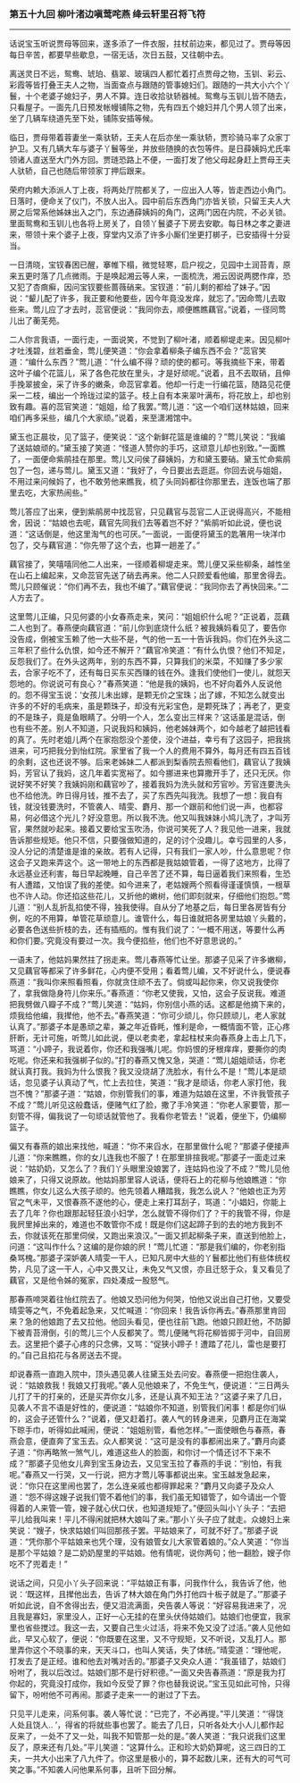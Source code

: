 ### 第五十九回 柳叶渚边嗔莺咤燕 绛云轩里召将飞符
---

话说宝玉听说贾母等回来，遂多添了一件衣服，拄杖前边来，都见过了。贾母等因每日辛苦，都要早些歇息，一宿无话，次日五鼓，又往朝中去。  

离送灵日不远，鸳鸯、琥珀、翡翠、玻璃四人都忙着打点贾母之物，玉钏、彩云、彩霞等皆打叠王夫人之物，当面查点与跟随的管事媳妇们。跟随的一共大小六个丫鬟，十个老婆子媳妇子，男人不算。连日收拾驮轿器械。鸳鸯与玉钏儿皆不随去，只看屋子。一面先几日预发帐幔铺陈之物，先有四五个媳妇并几个男人领了出来，坐了几辆车绕道先至下处，铺陈安插等候。  

临日，贾母带着蓉妻坐一乘驮轿，王夫人在后亦坐一乘驮轿，贾珍骑马率了众家丁护卫。又有几辆大车与婆子丫鬟等坐，并放些随换的衣包等件。是日薛姨妈尤氏率领诸人直送至大门外方回。贾琏恐路上不便，一面打发了他父母起身赶上贾母王夫人驮轿，自己也随后带领家丁押后跟来。  

荣府内赖大添派人丁上夜，将两处厅院都关了，一应出入人等，皆走西边小角门。日落时，便命关了仪门，不放人出入。园中前后东西角门亦皆关锁，只留王夫人大房之后常系他姊妹出入之门，东边通薛姨妈的角门，这两门因在内院，不必关锁。里面鸳鸯和玉钏儿也各将上房关了，自领丫鬟婆子下房去安歇。每日林之孝之妻进来，带领十来个婆子上夜，穿堂内又添了许多小厮们坐更打梆子，已安插得十分妥当。  

一日清晓，宝钗春困已醒，搴帷下榻，微觉轻寒，启户视之，见园中土润苔青，原来五更时落了几点微雨。于是唤起湘云等人来，一面梳洗，湘云因说两腮作痒，恐又犯了杏癍癣，因问宝钗要些蔷薇硝来。宝钗道：“前儿剩的都给了妹子。”因说：“颦儿配了许多，我正要和他要些，因今年竟没发痒，就忘了。”因命莺儿去取些来。莺儿应了才去时，蕊官便说：“我同你去，顺便瞧瞧藕官。”说着，一径同莺儿出了蘅芜苑。  

二人你言我语，一面行走，一面说笑，不觉到了柳叶渚，顺着柳堤走来。因见柳叶才吐浅碧，丝若垂金，莺儿便笑道：“你会拿着柳条子编东西不会？”蕊官笑道：“编什么东西？”莺儿道：“什么编不得？顽的使的都可。等我摘些下来，带着这叶子编个花篮儿，采了各色花放在里头，才是好顽呢。”说着，且不去取硝，且伸手挽翠披金，采了许多的嫩条，命蕊官拿着。他却一行走一行编花篮，随路见花便采一二枝，编出一个玲珑过梁的篮子。枝上自有本来翠叶满布，将花放上，却也别致有趣。喜的蕊官笑道：“姐姐，给了我罢。”莺儿道：“这一个咱们送林姑娘，回来咱们再多采些，编几个大家顽。”说着，来至潇湘馆中。  

黛玉也正晨妆，见了篮子，便笑说：“这个新鲜花篮是谁编的？”莺儿笑说：“我编了送姑娘顽的。”黛玉接了笑道：“怪道人赞你的手巧，这顽意儿却也别致。”一面瞧了，一面便命紫鹃挂在那里。莺儿又问侯了薛姨妈，方和黛玉要硝。黛玉忙命紫鹃包了一包，递与莺儿。黛玉又道：“我好了，今日要出去逛逛。你回去说与姐姐，不用过来问候妈了，也不敢劳他来瞧我，梳了头同妈都往你那里去，连饭也端了那里去吃，大家热闹些。”  

莺儿答应了出来，便到紫鹃房中找蕊官，只见藕官与蕊官二人正说得高兴，不能相舍，因说：“姑娘也去呢，藕官先同我们去等着岂不好？”紫鹃听如此说，便也说道：“这话倒是，他这里淘气的也可厌。”一面说，一面便将黛玉的匙箸用一块洋巾包了，交与藕官道：“你先带了这个去，也算一趟差了。”  

藕官接了，笑嘻嘻同他二人出来，一径顺着柳堤走来。莺儿便又采些柳条，越性坐在山石上编起来，又命蕊官先送了硝去再来。他二人只顾爱看他编，那里舍得去。莺儿只顾催说：“你们再不去，我也不编了。”藕官便说：“我同你去了再快回来。”二人方去了。  

这里莺儿正编，只见何婆的小女春燕走来，笑问：“姐姐织什么呢？”正说着，蕊藕二人也到了。春燕便向藕官道：“前儿你到底烧什么纸？被我姨妈看见了，要告你没告成，倒被宝玉赖了他一大些不是，气的他一五一十告诉我妈。你们在外头这二三年积了些什么仇恨，如今还不解开？”藕官冷笑道：“有什么仇恨？他们不知足，反怨我们了。在外头这两年，别的东西不算，只算我们的米菜，不知赚了多少家去，合家子吃不了，还有每日买东买西赚的钱在外。逢我们使他们一使儿，就怨天怨地的。你说说可有良心？”春燕笑道：“他是我的姨妈，也不好向着外人反说他的。怨不得宝玉说：‘女孩儿未出嫁，是颗无价之宝珠；出了嫁，不知怎么就变出许多的不好的毛病来，虽是颗珠子，却没有光彩宝色，是颗死珠了；再老了，更变的不是珠子，竟是鱼眼睛了。分明一个人，怎么变出三样来？’这话虽是混话，倒也有些不差。别人不知道，只说我妈和姨妈，他老姊妹两个，如今越老了越把钱看的真了。先时老姐儿两个在家抱怨没个差使，没个进益，幸亏有了这园子，把我挑进来，可巧把我分到怡红院。家里省了我一个人的费用不算外，每月还有四五百钱的余剩，这也还说不够。后来老姊妹二人都派到梨香院去照看他们，藕官认了我姨妈，芳官认了我妈，这几年着实宽裕了。如今挪进来也算撒开手了，还只无厌。你说好笑不好笑？我姨妈刚和藕官吵了，接着我妈为洗头就和芳官吵。芳官连要洗头也不给他洗。昨日得月钱，推不去了，买了东西先叫我洗。我想了一想：我自有钱，就没钱要洗时，不管袭人、晴雯、麝月、那一个跟前和他们说一声，也都容易，何必借这个光儿？好没意思。所以我不洗。他又叫我妹妹小鸠儿洗了，才叫芳官，果然就吵起来。接着又要给宝玉吹汤，你说可笑死了人？我见他一进来，我就告诉那些规矩。他只不信，只要强做知道的，足的讨个没趣儿。幸亏园里的人多，没人分记的清楚谁是谁的亲故。若有人记得，只有我们一家人吵，什么意思呢？你这会子又跑来弄这个。这一带地上的东西都是我姑娘管着，一得了这地方，比得了永远基业还利害，每日早起晚睡，自己辛苦了还不算，每日逼着我们来照看，生恐有人遭踏，又怕误了我的差使。如今进来了，老姑嫂两个照看得谨谨慎慎，一根草也不许人动。你还掐这些花儿，又折他的嫩树，他们即刻就来，仔细他们抱怨。”莺儿道：“别人乱折乱掐使不得，独我使得。自从分了地基之后，每日里各房皆有分例，吃的不用算，单管花草顽意儿。谁管什么，每日谁就把各房里姑娘丫头戴的，必要各色送些折枝的去，还有插瓶的。惟有我们说了：‘一概不用送，等要什么再和你们要。’究竟没有要过一次。我今便掐些，他们也不好意思说的。”  

一语未了，他姑妈果然拄了拐走来。莺儿春燕等忙让坐。那婆子见采了许多嫩柳，又见藕官等都采了许多鲜花，心内便不受用；看着莺儿编，又不好说什么，便说春燕道：“我叫你来照看照看，你就贪住顽不去了。倘或叫起你来，你又说我使你了，拿我做隐身符儿你来乐。”春燕道：“你老又使我，又怕，这会子反说我。难道把我劈做八瓣子不成？”莺儿笑道：“姑妈，你别信小燕的话。这都是他摘下来的，烦我给他编，我撵他，他不去。”春燕笑道：“你可少顽儿，你只顾顽儿，老人家就认真了。”那婆子本是愚顽之辈，兼之年近昏眊，惟利是命，一概情面不管，正心疼肝断，无计可施，听莺儿如此说，便以老卖老，拿起柱杖来向春燕身上击上几下，骂道：“小蹄子，我说着你，你还和我强嘴儿呢。你妈恨的牙根痒痒，要撕你的肉吃呢。你还来和我强梆子似的。”打的春燕又愧又急，哭道：“莺儿姐姐顽话，你老就认真打我。我妈为什么恨我？我又没烧胡了洗脸水，有什么不是！”莺儿本是顽话，忽见婆子认真动了气，忙上去拉住，笑道：“我才是顽话，你老人家打他，我岂不愧？”那婆子道：“姑娘，你别管我们的事，难道为姑娘在这里，不许我管孩子不成？”莺儿听见这般蠢话，便赌气红了脸，撒了手冷笑道：“你老人家要管，那一刻管不得，偏我说了一句顽话就管他了。我看你老管去！”说着，便坐下，仍编柳篮子。  

偏又有春燕的娘出来找他，喊道：“你不来舀水，在那里做什么呢？”那婆子便接声儿道：“你来瞧瞧，你的女儿连我也不服了！在那里排揎我呢。”那婆子一面走过来说：“姑奶奶，又怎么了？我们丫头眼里没娘罢了，连姑妈也没了不成？”莺儿见他娘来了，只得又说原故。他姑妈那里容人说话，便将石上的花柳与他娘瞧道：“你瞧瞧，你女儿这么大孩子顽的。他先领着人糟踏我，我怎么说人？”他娘也正为芳官之气未平，又恨春燕不遂他的心，便走上来打耳刮子，骂道：“小娼妇，你能上去了几年？你也跟那起轻狂浪小妇学，怎么就管不得你们了？干的我管不得，你是我屄里掉出来的，难道也不敢管你不成！既是你们这起蹄子到的去的地方我到不去，你就该死在那里伺侯，又跑出来浪汉。”一面又抓起柳条子来，直送到他脸上，问道：“这叫作什么？这编的是你娘的屄！”莺儿忙道：“那是我们编的，你老别指桑骂槐。”那婆子深妒袭人晴雯一干人，已知凡房中大些的丫鬟都比他们有些体统权势，凡见了这一干人，心中又畏又让，未免又气又恨，亦且迁怒于众，复又看见了藕官，又是他令姊的冤家，四处凑成一股怒气。  

那春燕啼哭着往怡红院去了。他娘又恐问他为何哭，怕他又说出自己打他，又要受晴雯等之气，不免着起急来，又忙喊道：“你回来！我告诉你再去。”春燕那里肯回来？急的他娘跑了去又拉他。他回头看见，便也往前飞跑。他娘只顾赶他，不防脚下被青苔滑倒，引的莺儿三个人反都笑了。莺儿便赌气将花柳皆掷于河中，自回房去。这里把个婆子心疼的只念佛，又骂：“促狭小蹄子！遭踏了花儿，雷也是要打的。”自己且掐花与各房送去不提。  

却说春燕一直跑入院中，顶头遇见袭人往黛玉处去问安。春燕便一把抱住袭人，说：“姑娘救我！我娘又打我呢。”袭人见他娘来了，不免生气，便说道：“三日两头儿打了干的打亲的，还是买弄你女儿多，还是认真不知王法？”这婆子来了几日，见袭人不言不语是好性的，便说道：“姑娘你不知道，别管我们闲事！都是你们纵的，这会子还管什么？”说着，便又赶着打。袭人气的转身进来，见麝月正在海棠下晾手巾，听得如此喊闹，便说：“姐姐别管，看他怎样。”一面使眼色与春燕，春燕会意，便直奔了宝玉去。众人都笑说：“这可是没有的事都闹出来了。”麝月向婆子道：“你再略煞一煞气儿，难道这些人的脸面，和你讨一个情还讨不下来不成？”那婆子见他女儿奔到宝玉身边去，又见宝玉拉了春燕的手说：“别怕，有我呢。”春燕又一行哭，又一行说，把方才莺儿等事都说出来。宝玉越发急起来，说：“你只在这里闹也罢了，怎么连亲戚也都得罪起来？”麝月又向婆子及众人道：“怨不得这嫂子说我们管不着他们的事，我们虽无知错管了，如今请出一个管得着的人来管一管，嫂子就心伏口伏，也知道规矩了。”便回头叫小丫头子：“去把平儿给我叫来！平儿不得闲就把林大娘叫了来。”那小丫头子应了就走。众媳妇上来笑说：“嫂子，快求姑娘们叫回那孩子罢。平姑娘来了，可就不好了。”那婆子说道：“凭你那个平姑娘来也凭个理，没有娘管女儿大家管着娘的。”众人笑道：“你当是那个平姑娘？是二奶奶屋里的平姑娘。他有情呢，说你两句；他一翻脸，嫂子你吃不了兜着走！”  

说话之间，只见小丫头子回来说：“平姑娘正有事，问我作什么，我告诉了他，他说：‘既这样，且撵他出去，告诉了林大娘在角门外打他四十板子就是了。’”那婆子听如此说，自不舍得出去，便又泪流满面，央告袭人等说：“好容易我进来了，况且我是寡妇，家里没人，正好一心无挂的在里头伏侍姑娘们。姑娘们也便宜，我家里也省些搅过。我这一去，又要自己生火过活，将来不免又没了过活。”袭人见他如此，早又心软了，便说：“你既要在这里，又不守规矩，又不听说，又乱打人。那里弄你这个不晓事的来，天天斗口，也叫人笑话，失了体统。”晴雯道：“理他呢，打发去了是正经。谁和他去对嘴对舌的。”那婆子又央众人道：“我虽错了，姑娘们吩咐了，我以后改过。姑娘们那不是行好积德。”一面又央告春燕道：“原是我为打你起的，究竟没打成你，我如今反受了罪？你也替我说说。”宝玉见如此可怜，只得留下，吩咐他不可再闹。那婆子走来一一的谢过了下去。  

只见平儿走来，问系何事。袭人等忙说：“已完了，不必再提。”平儿笑道：“‘得饶人处且饶人.. ’，得省的将就些事也罢了。能去了几日，只听各处大小人儿都作起反来了，一处不了又一处，叫我不知管那一处的是。”袭人笑道：“我只说我们这里反了，原来还有几处。”平儿笑道：“这算什么。正和珍大奶奶算呢，这三四日的工夫，一共大小出来了八九件了。你这里是极小的，算不起数儿来，还有大的可气可笑之事。”不知袭人问他果系何事，且听下回分解。  
